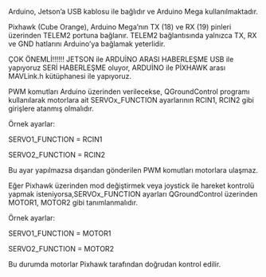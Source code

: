 Arduino, Jetson’a USB kablosu ile bağlıdır ve Arduino Mega kullanılmaktadır.

Pixhawk (Cube Orange), Arduino Mega’nın TX (18) ve RX (19) pinleri üzerinden TELEM2 portuna bağlanır. TELEM2 bağlantısında yalnızca TX, RX ve GND hatlarını Arduino’ya bağlamak yeterlidir.

ÇOK ÖNEMLİ!!!!!! JETSON ile ARDUİNO ARASI HABERLEŞME USB ile yapıyoruz SERİ HABERLEŞME oluyor, ARDUİNO ile PİXHAWK arası MAVLink.h kütüphanesi ile yapıyoruz.


PWM komutları Arduino üzerinden verilecekse, QGroundControl programı kullanılarak motorlara ait SERVOx_FUNCTION ayarlarının RCIN1, RCIN2 gibi girişlere atanmış olmalıdır.

Örnek ayarlar:

SERVO1_FUNCTION = RCIN1

SERVO2_FUNCTION = RCIN2

Bu ayar yapılmazsa dışarıdan gönderilen PWM komutları motorlara ulaşmaz.


Eğer Pixhawk üzerinden mod değiştirmek veya joystick ile hareket kontrolü yapmak isteniyorsa,SERVOx_FUNCTION ayarları QGroundControl üzerinden MOTOR1, MOTOR2 gibi tanımlanmalıdır. 

Örnek ayarlar:

SERVO1_FUNCTION = MOTOR1

SERVO2_FUNCTION = MOTOR2

Bu durumda motorlar Pixhawk tarafından doğrudan kontrol edilir.
